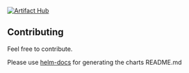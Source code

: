 [![Artifact Hub](https://img.shields.io/endpoint?url=https://artifacthub.io/badge/repository/phpipam-chart)](https://artifacthub.io/packages/search?repo=phpipam-chart)

## Contributing

Feel free to contribute.

Please use [helm-docs](https://github.com/norwoodj/helm-docs) for generating the charts README.md
